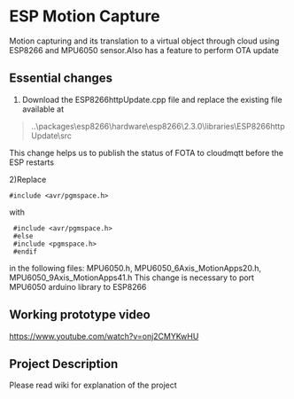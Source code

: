 # ESP Motion Capture
Motion capturing and its translation to a virtual object through cloud using ESP8266 and MPU6050 sensor.Also has a feature to perform OTA update

## Essential changes
1) Download the ESP8266httpUpdate.cpp file and replace the existing file available at  
> ..\packages\esp8266\hardware\esp8266\2.3.0\libraries\ESP8266httpUpdate\src

This change helps us to publish the status of FOTA to cloudmqtt before the ESP restarts

2)Replace 
```
#include <avr/pgmspace.h> 
```
with 
```
 #include <avr/pgmspace.h>
 #else
 #include <pgmspace.h>
 #endif
```
in the following files: MPU6050.h, MPU6050_6Axis_MotionApps20.h, MPU6050_9Axis_MotionApps41.h
This change is necessary to port MPU6050 arduino library to ESP8266

## Working prototype video
https://www.youtube.com/watch?v=onj2CMYKwHU 
## Project Description
Please read wiki for explanation of the project
